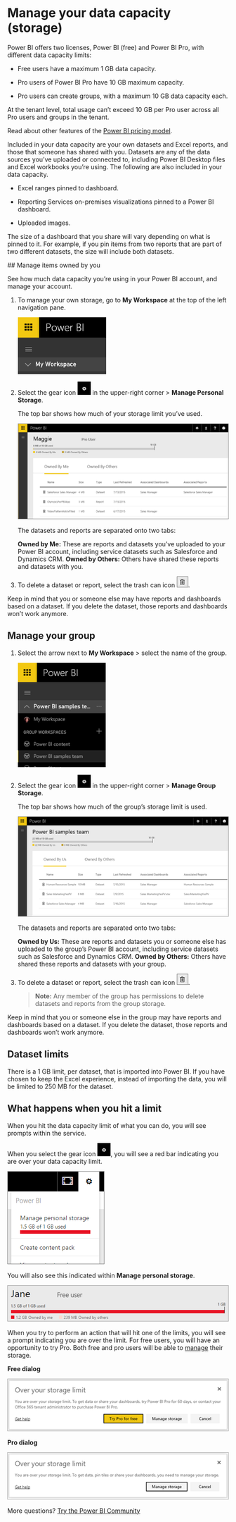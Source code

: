 ﻿<properties 
   pageTitle="Manage your data capacity (storage)"
   description="Manage your data capacity and storage in Power BI"
   services="powerbi" 
   documentationCenter="" 
   authors="guyinacube" 
   manager="erikre" 
   backup=""
   editor=""
   tags=""
   qualityFocus="no"
   qualityDate=""/>
 
<tags
   ms.service="powerbi"
   ms.devlang="NA"
   ms.topic="article"
   ms.tgt_pltfrm="NA"
   ms.workload="powerbi"
   ms.date="01/23/2017"
   ms.author="asaxton"/>
# Manage your data capacity (storage)



Power BI offers two licenses, Power BI (free) and Power BI Pro, with different data capacity limits:

-   Free users have a maximum 1 GB data capacity.

-   Pro users of Power BI Pro have 10 GB maximum capacity.

-   Pro users can create groups, with a maximum 10 GB data capacity each.

At the tenant level, total usage can’t exceed 10 GB per Pro user across all Pro users and groups in the tenant. 

Read about other features of the [Power BI pricing model](https://powerbi.microsoft.com/pricing).

Included in your data capacity are your own datasets and Excel reports, and those that someone has shared with you. Datasets are any of the data sources you’ve uploaded or connected to, including Power BI Desktop files and Excel workbooks you’re using. The following are also included in your data capacity.

-   Excel ranges pinned to dashboard.

-   Reporting Services on-premises visualizations pinned to a Power BI dashboard.

-   Uploaded images.

The size of a dashboard that you share will vary depending on what is pinned to it. For example, if you pin items from two reports that are part of two different datasets, the size will include both datasets.

<a name="manage"/>
## Manage items owned by you

See how much data capacity you’re using in your Power BI account, and manage your account.

1.  To manage your own storage, go to **My Workspace** at the top of the left navigation pane. 

    ![](media/powerbi-admin-manage-your-data-storage-in-power-bi/PBI_MyWorkspace.png)

2.  Select the gear icon ![](media/powerbi-admin-manage-your-data-storage-in-power-bi/PBI_GearIcon.png) in the upper-right corner \> **Manage Personal Storage**. 

    The top bar shows how much of your storage limit you’ve used.

    ![](media/powerbi-admin-manage-your-data-storage-in-power-bi/PBI_PersnlStorage.png)

    The datasets and reports are separated onto two tabs:

    **Owned by Me:** These are reports and datasets you’ve uploaded to your Power BI account, including service datasets such as Salesforce and Dynamics CRM.
	**Owned by Others:** Others have shared these reports and datasets with you.

3.  To delete a dataset or report, select the trash can icon ![](media/powerbi-admin-manage-your-data-storage-in-power-bi/PBI_DeleteIcon.png).


Keep in mind that you or someone else may have reports and dashboards based on a dataset. If you delete the dataset, those reports and dashboards won’t work anymore.

## Manage your group

1.  Select the arrow next to **My Workspace** \> select the name of the group.

    ![](media/powerbi-admin-manage-your-data-storage-in-power-bi/PBI_GroupWorkspaces.png)

2.  Select the gear icon ![](media/powerbi-admin-manage-your-data-storage-in-power-bi/PBI_GearIcon.png) in the upper-right corner \> **Manage Group Storage**.

    The top bar shows how much of the group’s storage limit is used.

    ![](media/powerbi-admin-manage-your-data-storage-in-power-bi/PBI_GroupStorage.png)

    The datasets and reports are separated onto two tabs:

    **Owned by Us:** These are reports and datasets you or someone else has uploaded to the group’s Power BI account, including service datasets such as Salesforce and Dynamics CRM.
	**Owned by Others:** Others have shared these reports and datasets with your group.

3.  To delete a dataset or report, select the trash can icon ![](media/powerbi-admin-manage-your-data-storage-in-power-bi/PBI_DeleteIcon.png).
	>**Note:** Any member of the group has permissions to delete datasets and reports from the group storage.

Keep in mind that you or someone else in the group may have reports and dashboards based on a dataset. If you delete the dataset, those reports and dashboards won’t work anymore.

## Dataset limits

There is a 1 GB limit, per dataset, that is imported into Power BI. If you have chosen to keep the Excel experience, instead of importing the data, you will be limited to 250 MB for the dataset.

## What happens when you hit a limit

When you hit the data capacity limit of what you can do, you will see prompts within the service. 

When you select the gear icon ![](media/powerbi-admin-manage-your-data-storage-in-power-bi/PBI_GearIcon.png), you will see a red bar indicating you are over your data capacity limit.

![](media/powerbi-admin-manage-your-data-storage-in-power-bi/manage-storage-limit.png)

You will also see this indicated within **Manage personal storage**.

 ![](media/powerbi-admin-manage-your-data-storage-in-power-bi/manage-storage-limit2.png)
 
 When you try to perform an action that will hit one of the limits, you will see a prompt indicating you are over the limit. For free users, you will have an opportunity to try Pro. Both free and pro users will be able to [manage](#manage) their storage.
 
 **Free dialog**
 
 ![](media/powerbi-admin-manage-your-data-storage-in-power-bi/powerbi-free-over-limit.png)
 
 **Pro dialog** 
 
 ![](media/powerbi-admin-manage-your-data-storage-in-power-bi/powerbi-pro-over-limit.png)

 More questions? [Try the Power BI Community](http://community.powerbi.com/)